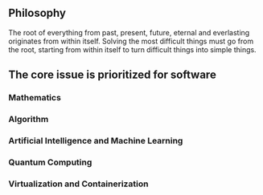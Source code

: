 ## Philosophy

The root of everything from past, present, future, eternal and everlasting originates from within itself. Solving the most difficult things must go from the root, starting from within itself to turn difficult things into simple things.

## The core issue is prioritized for software
### Mathematics
### Algorithm
### Artificial Intelligence and Machine Learning
### Quantum Computing
### Virtualization and Containerization
